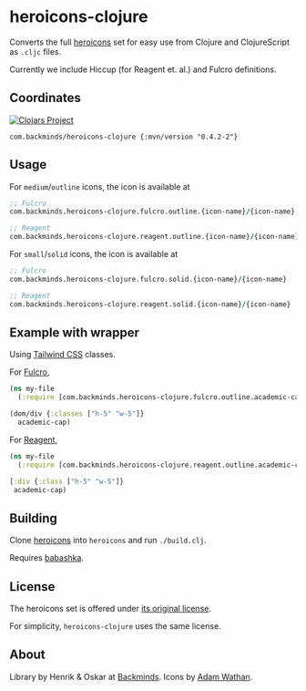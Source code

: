 # heroicons-clojure

Converts the full [heroicons](https://heroicons.com) set for easy use from Clojure and ClojureScript as `.cljc` files.

Currently we include Hiccup (for Reagent et. al.) and Fulcro definitions.

## Coordinates

[![Clojars Project](https://img.shields.io/clojars/v/com.backminds/heroicons-clojure.svg)](https://clojars.org/com.backminds/heroicons-clojure)

```
com.backminds/heroicons-clojure {:mvn/version "0.4.2-2"}
```

## Usage

For `medium`/`outline` icons, the icon is available at

```clojure
;; Fulcro
com.backminds.heroicons-clojure.fulcro.outline.{icon-name}/{icon-name}

;; Reagent
com.backminds.heroicons-clojure.reagent.outline.{icon-name}/{icon-name}
```

For `small`/`solid` icons, the icon is available at

```clojure
;; Fulcro
com.backminds.heroicons-clojure.fulcro.solid.{icon-name}/{icon-name}

;; Reagent
com.backminds.heroicons-clojure.reagent.solid.{icon-name}/{icon-name}
```

## Example with wrapper
Using [Tailwind CSS](https://tailwindcss.com) classes.

For [Fulcro](https://github.com/fulcrologic/fulcro),

```clojure
(ns my-file
  (:require [com.backminds.heroicons-clojure.fulcro.outline.academic-cap :refer [academic-cap]]))

(dom/div {:classes ["h-5" "w-5"]}
  academic-cap)
```

For [Reagent](https://github.com/reagent-project/reagent),

```clojure
(ns my-file
  (:require [com.backminds.heroicons-clojure.reagent.outline.academic-cap :refer [academic-cap]]))

[:div {:class ["h-5" "w-5"]}
 academic-cap)
```

## Building

Clone [heroicons](https://github.com/tailwindlabs/heroicons) into `heroicons` and run `./build.clj`.

Requires [babashka](https://github.com/babashka/babashka).

## License

The heroicons set is offered under [its original license](https://github.com/tailwindlabs/heroicons).

For simplicity, `heroicons-clojure` uses the same license.

## About

Library by Henrik & Oskar at [Backminds](https://backminds.com). Icons by [Adam Wathan](https://github.com/adamwathan).
